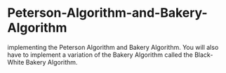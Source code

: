 # Peterson-Algorithm-and-Bakery-Algorithm

implementing the Peterson Algorithm and Bakery Algorithm.
You will also have to implement a variation of the Bakery Algorithm called the Black-White Bakery Algorithm.
